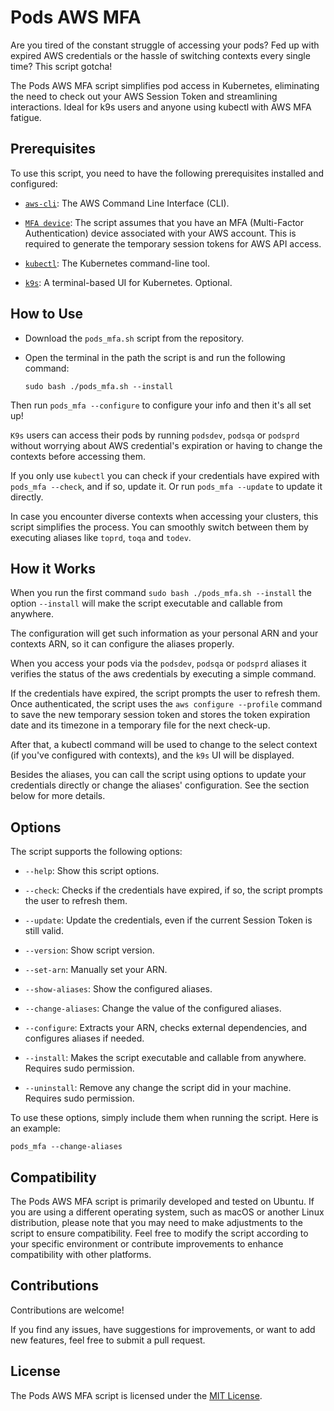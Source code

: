 # Pods AWS MFA

Are you tired of the constant struggle of accessing your pods? Fed up with expired AWS credentials or the hassle of 
switching contexts every single time? This script gotcha!

The Pods AWS MFA script simplifies pod access in Kubernetes, eliminating the need to check out your AWS Session Token
and streamlining interactions. Ideal for k9s users and anyone using kubectl with AWS MFA fatigue.

## Prerequisites

To use this script, you need to have the following prerequisites installed and configured:

- [`aws-cli`](https://docs.aws.amazon.com/cli/latest/userguide/getting-started-install.html): The AWS Command Line Interface (CLI).
  
- [`MFA device`](https://docs.aws.amazon.com/IAM/latest/UserGuide/id_credentials_mfa_enable_virtual.html#enable-virt-mfa-for-iam-user): The script assumes that you have an MFA (Multi-Factor Authentication) device associated with your AWS account.
This is required to generate the temporary session tokens for AWS API access.

- [`kubectl`](https://kubernetes.io/docs/tasks/tools/#kubectl): The Kubernetes command-line tool.

- [`k9s`](https://github.com/derailed/k9s#installation): A terminal-based UI for Kubernetes. Optional.

## How to Use

- Download the `pods_mfa.sh` script from the repository.

- Open the terminal in the path the script is and run the following command:
   ```shell
   sudo bash ./pods_mfa.sh --install
   ```
  
Then run `pods_mfa --configure` to configure your info and then it's all set up!

`K9s` users can access their pods by running `podsdev`, `podsqa` or `podsprd` without worrying about AWS credential's
expiration or having to change the contexts before accessing them.

If you only use `kubectl` you can check if your credentials have expired with `pods_mfa --check`, and if so, update it. 
Or run `pods_mfa --update` to update it directly.

In case you encounter diverse contexts when accessing your clusters, this script simplifies the process.
You can smoothly switch between them by executing aliases like `toprd`, `toqa` and `todev`.

## How it Works

When you run the first command `sudo bash ./pods_mfa.sh --install` the option `--install` will make the script 
executable and callable from anywhere.

The configuration will get such information as your personal ARN and your contexts ARN, so it can configure the aliases properly.

When you access your pods via the `podsdev`, `podsqa` or `podsprd` aliases it verifies the status of the aws credentials
by executing a simple command. 

If the credentials have expired, the script prompts the user to refresh them. Once authenticated, the script uses the 
`aws configure --profile` command to save the new temporary session token and stores the token expiration date and its 
timezone in a temporary file for the next check-up.

After that, a kubectl command will be used to change to the select context (if you've configured with contexts), and the
`k9s` UI will be displayed.

Besides the aliases, you can call the script using options to update your credentials directly or change the aliases'
configuration. See the section below for more details. 

## Options

The script supports the following options:

- `--help`: Show this script options.

- `--check`: Checks if the credentials have expired, if so, the script prompts the user to refresh them.

- `--update`: Update the credentials, even if the current Session Token is still valid.

- `--version`: Show script version.

- `--set-arn`: Manually set your ARN.

- `--show-aliases`: Show the configured aliases.

- `--change-aliases`: Change the value of the configured aliases.

- `--configure`: Extracts your ARN, checks external dependencies, and configures aliases if needed.

- `--install`: Makes the script executable and callable from anywhere. Requires sudo permission.

- `--uninstall`: Remove any change the script did in your machine. Requires sudo permission.

To use these options, simply include them when running the script. Here is an example:

  ```shell
  pods_mfa --change-aliases
  ```

## Compatibility

The Pods AWS MFA script is primarily developed and tested on Ubuntu. If you are using a different operating system, 
such as macOS or another Linux distribution, please note that you may need to make adjustments to the script to ensure 
compatibility. Feel free to modify the script according to your specific environment or contribute improvements to 
enhance compatibility with other platforms.

## Contributions

Contributions are welcome!

If you find any issues, have suggestions for improvements, or want to add new features, feel free to submit a pull request.

## License

The Pods AWS MFA script is licensed under the [MIT License](https://github.com/nandakobs/pods-aws-mfa/blob/main/LICENSE).
